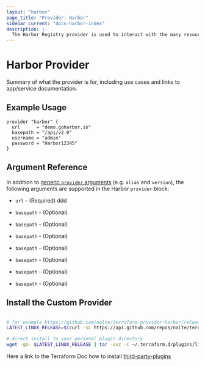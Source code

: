 ```yaml
---
layout: "harbor"
page_title: "Provider: Harbor"
sidebar_current: "docs-harbor-index"
description: |-
  The Harbor Registry provider is used to interact with the many resources supported by Harbor. The provider needs to be configured with the proper credentials before it can be used.
---
```


# Harbor Provider

Summary of what the provider is for, including use cases and links to
app/service documentation.


## Example Usage

```hcl
provider "harbor" {
  url      = "demo.goharbor.io"
  basepath = "/api/v2.0"
  username = "admin"
  password = "Harbor12345"
}
```

## Argument Reference

In addition to [generic `provider` arguments](https://www.terraform.io/docs/configuration/providers.html)
(e.g. `alias` and `version`), the following arguments are supported in the Harbor
 `provider` block:

* `url` - (Required) ddd

* `basepath` - (Optional)

* `basepath` - (Optional)

* `basepath` - (Optional)

* `basepath` - (Optional)

* `basepath` - (Optional)

* `basepath` - (Optional)

* `basepath` - (Optional)


## Install the Custom Provider

```bash

# for example https://github.com/nolte/terraform-provider-harbor/releases/download/release/v0.1.0/terraform-provider-harbor_v0.1.0_linux_amd64.tar.gz
LATEST_LINUX_RELEASE=$(curl -sL https://api.github.com/repos/nolte/terraform-provider-harbor/releases/latest | jq -r '.assets[].browser_download_url' | grep '_linux_amd64')

# direct install to your personal plugin directory
wget -qO- $LATEST_LINUX_RELEASE | tar -xvz -C ~/.terraform.d/plugins/linux_amd64/
```

Here a link to the Terraform Doc how to install [third-party-plugins](https://www.terraform.io/docs/configuration/providers.html#third-party-plugins)
